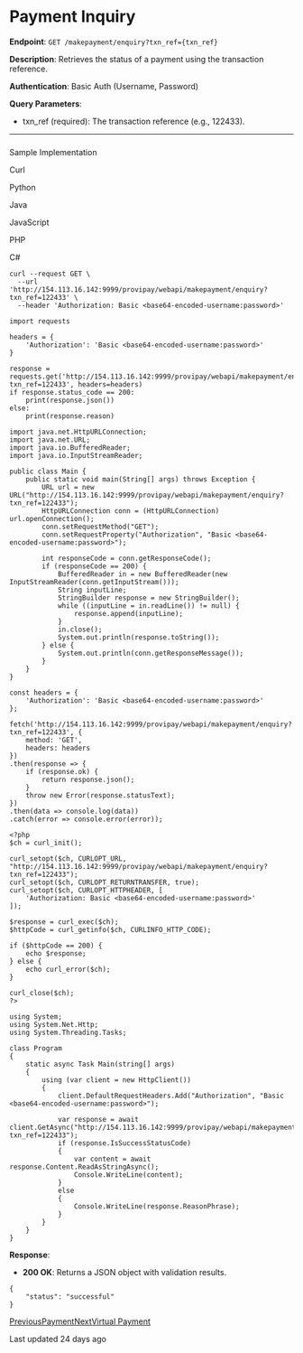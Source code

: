 # Payment Inquiry

**Endpoint**: `GET /makepayment/enquiry?txn_ref={txn_ref}`

**Description**: Retrieves the status of a payment using the transaction reference.

**Authentication**: Basic Auth (Username, Password)

**Query Parameters**:

*   txn\_ref (required): The transaction reference (e.g., 122433).
    

* * *

### 

[](#sample-implementation)

Sample Implementation

Curl

[](#tab-curl)

Python

[](#tab-python)

Java

[](#tab-java)

JavaScript

[](#tab-javascript)

PHP

[](#tab-php)

C#

[](#tab-c)

```
curl --request GET \
  --url 'http://154.113.16.142:9999/provipay/webapi/makepayment/enquiry?txn_ref=122433' \
  --header 'Authorization: Basic <base64-encoded-username:password>'
```

```
import requests

headers = {
    'Authorization': 'Basic <base64-encoded-username:password>'
}

response = requests.get('http://154.113.16.142:9999/provipay/webapi/makepayment/enquiry?txn_ref=122433', headers=headers)
if response.status_code == 200:
    print(response.json())
else:
    print(response.reason)
```

```
import java.net.HttpURLConnection;
import java.net.URL;
import java.io.BufferedReader;
import java.io.InputStreamReader;

public class Main {
    public static void main(String[] args) throws Exception {
        URL url = new URL("http://154.113.16.142:9999/provipay/webapi/makepayment/enquiry?txn_ref=122433");
        HttpURLConnection conn = (HttpURLConnection) url.openConnection();
        conn.setRequestMethod("GET");
        conn.setRequestProperty("Authorization", "Basic <base64-encoded-username:password>");

        int responseCode = conn.getResponseCode();
        if (responseCode == 200) {
            BufferedReader in = new BufferedReader(new InputStreamReader(conn.getInputStream()));
            String inputLine;
            StringBuilder response = new StringBuilder();
            while ((inputLine = in.readLine()) != null) {
                response.append(inputLine);
            }
            in.close();
            System.out.println(response.toString());
        } else {
            System.out.println(conn.getResponseMessage());
        }
    }
}
```

```
const headers = {
    'Authorization': 'Basic <base64-encoded-username:password>'
};

fetch('http://154.113.16.142:9999/provipay/webapi/makepayment/enquiry?txn_ref=122433', {
    method: 'GET',
    headers: headers
})
.then(response => {
    if (response.ok) {
        return response.json();
    }
    throw new Error(response.statusText);
})
.then(data => console.log(data))
.catch(error => console.error(error));
```

```
<?php
$ch = curl_init();

curl_setopt($ch, CURLOPT_URL, "http://154.113.16.142:9999/provipay/webapi/makepayment/enquiry?txn_ref=122433");
curl_setopt($ch, CURLOPT_RETURNTRANSFER, true);
curl_setopt($ch, CURLOPT_HTTPHEADER, [
    'Authorization: Basic <base64-encoded-username:password>'
]);

$response = curl_exec($ch);
$httpCode = curl_getinfo($ch, CURLINFO_HTTP_CODE);

if ($httpCode == 200) {
    echo $response;
} else {
    echo curl_error($ch);
}

curl_close($ch);
?>
```

```
using System;
using System.Net.Http;
using System.Threading.Tasks;

class Program
{
    static async Task Main(string[] args)
    {
        using (var client = new HttpClient())
        {
            client.DefaultRequestHeaders.Add("Authorization", "Basic <base64-encoded-username:password>");

            var response = await client.GetAsync("http://154.113.16.142:9999/provipay/webapi/makepayment/enquiry?txn_ref=122433");
            if (response.IsSuccessStatusCode)
            {
                var content = await response.Content.ReadAsStringAsync();
                Console.WriteLine(content);
            }
            else
            {
                Console.WriteLine(response.ReasonPhrase);
            }
        }
    }
}
```

**Response**:

*   **200 OK**: Returns a JSON object with validation results.

```
{
    "status": "successful"
}
```

[PreviousPayment](/provi-bill/payment)[NextVirtual Payment](/virtual-payment)

Last updated 24 days ago